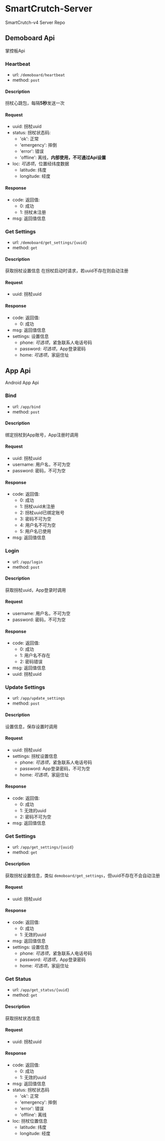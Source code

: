 # SmartCrutch-Server

SmartCrutch-v4 Server Repo

## Demoboard Api
掌控板Api

### Heartbeat

- url: `/demoboard/heartbeat`
- method: `post`

#### Description
拐杖心跳包，每隔**5秒**发送一次

#### Request
- uuid: 拐杖uuid
- status: 拐杖状态码:
    - 'ok': 正常
    - 'emergency': 摔倒
    - 'error': 错误
    - 'offline': 离线，**内部使用，不可通过Api设置**
- loc: *可选项*，位置经纬度数据
    - latitude: 纬度
    - longitude: 经度

#### Response
- code: 返回值:
    - 0: 成功
    - 1: 拐杖未注册
- msg: 返回值信息

### Get Settings

- url: `/demoboard/get_settings/{uuid}`
- method: `get`

#### Description
获取拐杖设置信息
在拐杖启动时请求，若uuid不存在则自动注册

#### Request
- uuid: 拐杖uuid

#### Response
- code: 返回值:
    - 0: 成功
- msg: 返回值信息
- settings: 设置信息
    - phone: *可选项*，紧急联系人电话号码
    - password: *可选项*，App登录密码
    - home: *可选项*，家庭住址
  

## App Api
Android App Api

### Bind

- url: `/app/bind`
- method: `post`

#### Description
绑定拐杖到App账号，App注册时调用

#### Request
- uuid: 拐杖uuid
- username: 用户名，不可为空
- password: 密码，不可为空

#### Response
- code: 返回值:
    - 0: 成功
    - 1: 拐杖uuid未注册
    - 2: 拐杖uuid已绑定账号
    - 3: 密码不可为空
    - 4: 用户名不可为空
    - 5: 用户名已使用
- msg: 返回值信息

### Login

- url: `/app/login`
- method: `post`

#### Description
获取拐杖uuid，App登录时调用

#### Request
- username: 用户名，不可为空
- password: 密码，不可为空

#### Response
- code: 返回值:
    - 0: 成功
    - 1: 用户名不存在
    - 2: 密码错误
- msg: 返回值信息
- uuid: 拐杖uuid

### Update Settings

- url: `/app/update_settings`
- method: `post`

#### Description
设置信息，保存设置时调用

#### Request
- uuid: 拐杖uuid
- settings: 拐杖设置信息
    - phone: *可选项*，紧急联系人电话号码
    - password: App登录密码，不可为空
    - home: *可选项*，家庭住址

#### Response
- code: 返回值:
    - 0: 成功
    - 1: 无效的uuid
    - 2: 密码不可为空
- msg: 返回值信息

### Get Settings

- url: `/app/get_settings/{uuid}`
- method: `get`

#### Description
获取拐杖设置信息，类似 `demoboard/get_settings`，但uuid不存在不会自动注册

#### Request
- uuid: 拐杖uuid

#### Response
- code: 返回值:
    - 0: 成功
    - 1: 无效的uuid
- msg: 返回值信息
- settings: 设置信息
    - phone: *可选项*，紧急联系人电话号码
    - password: *可选项*，App登录密码
    - home: *可选项*，家庭住址

### Get Status

- url: `/app/get_status/{uuid}`
- method: `get`

#### Description
获取拐杖状态信息

#### Request
- uuid: 拐杖uuid

#### Response
- code: 返回值:
    - 0: 成功
    - 1: 无效的uuid
- msg: 返回值信息
- status: 拐杖状态码
    - 'ok': 正常
    - 'emergency': 摔倒
    - 'error': 错误
    - 'offline': 离线
- loc: 拐杖位置信息
    - latitude: 纬度
    - longitude: 经度